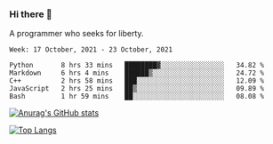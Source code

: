 ### Hi there 👋

<!--
**shejialuo/shejialuo** is a ✨ _special_ ✨ repository because its `README.md` (this file) appears on your GitHub profile.

Here are some ideas to get you started:

- 🔭 I’m currently working on ...
- 🌱 I’m currently learning ...
- 👯 I’m looking to collaborate on ...
- 🤔 I’m looking for help with ...
- 💬 Ask me about ...
- 📫 How to reach me: ...
- 😄 Pronouns: ...
- ⚡ Fun fact: ...
-->

A programmer who seeks for liberty.

<!--START_SECTION:waka-->
```text
Week: 17 October, 2021 - 23 October, 2021

Python       8 hrs 33 mins   ████████▓░░░░░░░░░░░░░░░░   34.82 % 
Markdown     6 hrs 4 mins    ██████▒░░░░░░░░░░░░░░░░░░   24.72 % 
C++          2 hrs 58 mins   ███░░░░░░░░░░░░░░░░░░░░░░   12.09 % 
JavaScript   2 hrs 25 mins   ██▒░░░░░░░░░░░░░░░░░░░░░░   09.89 % 
Bash         1 hr 59 mins    ██░░░░░░░░░░░░░░░░░░░░░░░   08.08 % 
```
<!--END_SECTION:waka-->

[![Anurag's GitHub stats](https://github-readme-stats.vercel.app/api?username=shejialuo&show_icons=true&theme=dracula)](https://github.com/anuraghazra/github-readme-stats)

[![Top Langs](https://github-readme-stats.vercel.app/api/top-langs/?username=shejialuo&layout=compact)](https://github.com/anuraghazra/github-readme-stats)

